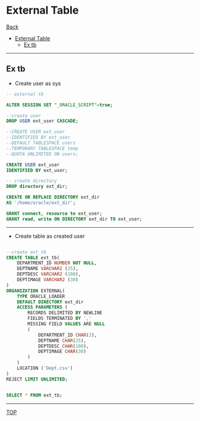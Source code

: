 # External Table

[Back](./index.md)

- [External Table](#external-table)
  - [Ex tb](#ex-tb)

---

## Ex tb

- Create user as sys

```sql
-- external tb

ALTER SESSION SET "_ORACLE_SCRIPT"=true;

--create user
DROP USER ext_user CASCADE;

--CREATE USER ext_user
--IDENTIFIED BY ext_user
--DEFAULT TABLESPACE users
--TEMPORARY TABLESPACE temp
--QUOTA UNLIMITED ON users;

CREATE USER ext_user
IDENTIFIED BY ext_user;

-- create directory
DROP directory ext_dir;

CREATE OR REPLACE DIRECTORY ext_dir
AS '/home/oracle/ext_dir';

GRANT connect, resource to ext_user;
GRANT read, write ON DIRECTORY ext_dir TO ext_user;
```

---

- Create table as created user

```sql

--create ext_tb
CREATE TABLE ext_tb(
    DEPARTMENT_ID NUMBER NOT NULL,
    DEPTNAME VARCHAR2 (25),
    DEPTDESC VARCHAR2 (100),
    DEPTIMAGE VARCHAR2 (30)
)
ORGANIZATION EXTERNAL(
    TYPE ORACLE_LOADER
    DEFAULT DIRECTORY ext_dir
    ACCESS PARAMETERS (
        RECORDS DELIMITED BY NEWLINE
        FIELDS TERMINATED BY ','
        MISSING FIELD VALUES ARE NULL
        (
            DEPARTMENT_ID CHAR(2),
            DEPTNAME CHAR(25),
            DEPTDESC CHAR(100),
            DEPTIMAGE CHAR(30)
        )
    )
    LOCATION ('Dept.csv')
)
REJECT LIMIT UNLIMITED;


SELECT * FROM ext_tb;

```

---

[TOP](#external-table)
